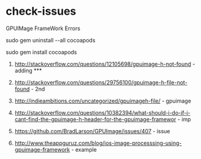 # check-issues

GPUIMage FrameWork  Errors

sudo gem uninstall --all cocoapods

sudo gem install cocoapods

1.  http://stackoverflow.com/questions/12105698/gpuimage-h-not-found  - adding  ***

2. http://stackoverflow.com/questions/29756100/gpuimage-h-file-not-found  - 2nd

3. http://indieambitions.com/uncategorized/gpuimageh-file/  - gpuimage

4. http://stackoverflow.com/questions/10382394/what-should-i-do-if-i-cant-find-the-gpuimage-h-header-for-the-gpuimage-framewor  - imp


5. https://github.com/BradLarson/GPUImage/issues/407  - issue

6. http://www.theappguruz.com/blog/ios-image-processsing-using-gpuimage-framework  - example


